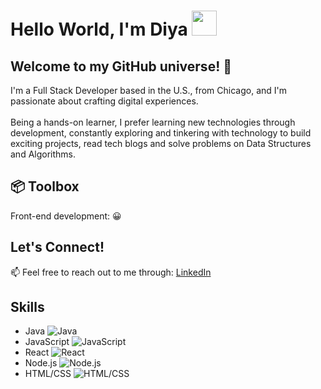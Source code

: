 

# Hello World, I'm Diya <img src="https://media.giphy.com/media/l3q2K5jinAlChoCLS/giphy.gif" width="40">
## Welcome to my GitHub universe! 🚀
I'm a Full Stack Developer based in the U.S., from Chicago, and I'm passionate about crafting digital experiences.<br />
<br />Being a hands-on learner, I prefer learning new technologies through development, constantly exploring and tinkering with technology to build exciting projects, read tech blogs and solve problems on Data Structures and Algorithms.

## 📦 Toolbox

Front-end development: :grinning:



## Let's Connect!

📫 Feel free to reach out to me through: [LinkedIn](https://www.linkedin.com/in/diya-shibu-1a9s9d7f)

## Skills

- Java ![Java](https://img.shields.io/badge/-Python-yellow)
- JavaScript ![JavaScript](https://img.shields.io/badge/-JavaScript-blue)
- React ![React](https://img.shields.io/badge/-React-blue)
- Node.js ![Node.js](https://img.shields.io/badge/-Node.js-green)
- HTML/CSS ![HTML/CSS](https://img.shields.io/badge/-HTML%2FCSS-orange)

<!--
**dshibu2/dshibu2** is a ✨ _special_ ✨ repository because its `README.md` (this file) appears on your GitHub profile.

Here are some ideas to get you started:

- 🔭 I’m currently working on ...
- 🌱 I’m currently learning ...
- 👯 I’m looking to collaborate on ...
- 🤔 I’m looking for help with ...
- 💬 Ask me about ...
- 📫 How to reach me: ...
- 😄 Pronouns: ...
- ⚡ Fun fact: ...
-->

